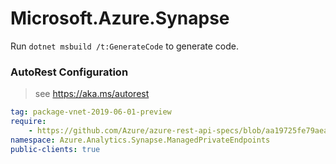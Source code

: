 # Microsoft.Azure.Synapse

Run `dotnet msbuild /t:GenerateCode` to generate code.

### AutoRest Configuration
> see https://aka.ms/autorest

``` yaml
tag: package-vnet-2019-06-01-preview
require:
    - https://github.com/Azure/azure-rest-api-specs/blob/aa19725fe79aea2a9dc580f3c66f77f89cc34563/specification/synapse/data-plane/readme.md
namespace: Azure.Analytics.Synapse.ManagedPrivateEndpoints
public-clients: true
```